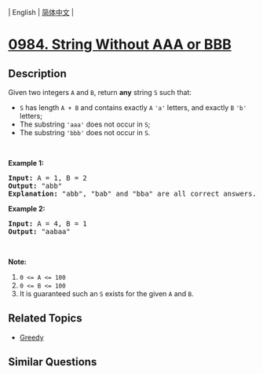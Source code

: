 
| English | [简体中文](README.md) |
# [0984. String Without AAA or BBB](https://leetcode-cn.com/problems/string-without-aaa-or-bbb/)
## Description
<p>Given two integers <code>A</code> and <code>B</code>, return <strong>any</strong> string <code>S</code> such that:</p>

<ul>
	<li><code>S</code> has length <code>A + B</code> and contains exactly <code>A</code> <code>&#39;a&#39;</code> letters, and exactly <code>B</code> <code>&#39;b&#39;</code> letters;</li>
	<li>The substring&nbsp;<code>&#39;aaa&#39;</code>&nbsp;does not occur in <code>S</code>;</li>
	<li>The substring <code>&#39;bbb&#39;</code> does not occur in <code>S</code>.</li>
</ul>

<p>&nbsp;</p>

<p><strong>Example 1:</strong></p>

<pre>
<strong>Input: </strong>A = <span id="example-input-1-1">1</span>, B = <span id="example-input-1-2">2</span>
<strong>Output: </strong><span id="example-output-1">&quot;abb&quot;
</span><strong>Explanation:</strong> &quot;abb&quot;, &quot;bab&quot; and &quot;bba&quot; are all correct answers.
</pre>

<div>
<p><strong>Example 2:</strong></p>

<pre>
<strong>Input: </strong>A = <span id="example-input-2-1">4</span>, B = <span id="example-input-2-2">1</span>
<strong>Output: </strong><span id="example-output-2">&quot;aabaa&quot;</span></pre>

<p>&nbsp;</p>
</div>

<p><strong>Note:</strong></p>

<ol>
	<li><code>0 &lt;= A &lt;= 100</code></li>
	<li><code>0 &lt;= B &lt;= 100</code></li>
	<li>It is guaranteed such an <code>S</code> exists for the given <code>A</code> and <code>B</code>.</li>
</ol>

## Related Topics
- [Greedy](https://leetcode-cn.com/tag/greedy)
## Similar Questions

